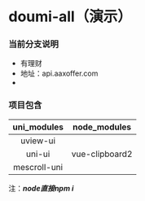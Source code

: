# doumi-all（演示）

### 当前分支说明
* 有理财
* 地址：api.aaxoffer.com
* 

### 项目包含
| uni_modules | node_modules |
| :---------: | :----------: |
| uview-ui    |          	 |
| uni-ui      |vue-clipboard2|
| mescroll-uni|              |

注：**_node直接npm i_**
